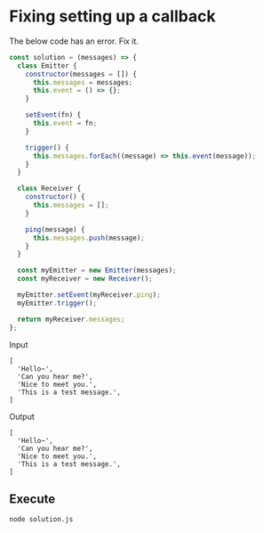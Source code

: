 # Fixing setting up a callback

The below code has an error. Fix it.

```javascript
const solution = (messages) => {
  class Emitter {
    constructor(messages = []) {
      this.messages = messages;
      this.event = () => {};
    }

    setEvent(fn) {
      this.event = fn;
    }

    trigger() {
      this.messages.forEach((message) => this.event(message));
    }
  }

  class Receiver {
    constructor() {
      this.messages = [];
    }

    ping(message) {
      this.messages.push(message);
    }
  }

  const myEmitter = new Emitter(messages);
  const myReceiver = new Receiver();

  myEmitter.setEvent(myReceiver.ping);
  myEmitter.trigger();

  return myReceiver.messages;
};
```

Input

```console
[
  'Hello~',
  'Can you hear me?',
  'Nice to meet you.',
  'This is a test message.',
]
```

Output

```console
[
  'Hello~',
  'Can you hear me?',
  'Nice to meet you.',
  'This is a test message.',
]
```

## Execute

```bash
node solution.js
```
